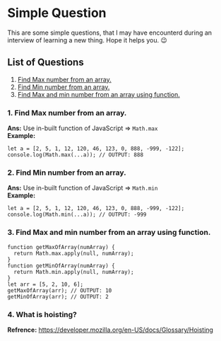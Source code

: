 # Simple Question
This are some simple questions, that I may have encounterd during an interview of learning a new thing. Hope it helps you. 😉

## List of Questions
1. [Find Max number from an array.](https://github.com/vishwasracharya/Learnings/blob/main/Javascript/Simple-Questions.md#1-find-max-number-from-an-array)
2. [Find Min number from an array.](https://github.com/vishwasracharya/Learnings/blob/main/Javascript/Simple-Questions.md#2-find-min-number-from-an-array)
3. [Find Max and min number from an array using function.](https://github.com/vishwasracharya/Learnings/blob/main/Javascript/Simple-Questions.md#3-find-max-and-min-number-from-an-array-using-function)

### 1. Find Max number from an array.
<strong>Ans:</strong> Use in-built function of JavaScript => `Math.max` <br>
<strong>Example:</strong> 
```
let a = [2, 5, 1, 12, 120, 46, 123, 0, 888, -999, -122];
console.log(Math.max(...a)); // OUTPUT: 888
```

### 2. Find Min number from an array.
<strong>Ans:</strong> Use in-built function of JavaScript => `Math.min` <br>
<strong>Example:</strong> 
```
let a = [2, 5, 1, 12, 120, 46, 123, 0, 888, -999, -122];
console.log(Math.min(...a)); // OUTPUT: -999
```

### 3. Find Max and min number from an array using function.
```
function getMaxOfArray(numArray) {
  return Math.max.apply(null, numArray);
}
function getMinOfArray(numArray) {
  return Math.min.apply(null, numArray);
}
let arr = [5, 2, 10, 6];
getMaxOfArray(arr); // OUTPUT: 10
getMinOfArray(arr); // OUTPUT: 2
```

### 4. What is hoisting?
<strong>Refrence:</strong> https://developer.mozilla.org/en-US/docs/Glossary/Hoisting
